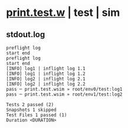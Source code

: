 # [print.test.w](../../../../../examples/tests/valid/print.test.w) | test | sim

## stdout.log
```log
preflight log
start end
preflight log
start end
[INFO] log1 | inflight log 1.1
[INFO] log1 | inflight log 1.2
[INFO] log2 | inflight log 2.1
[INFO] log2 | inflight log 2.2
pass ─ print.test.wsim » root/env0/test:log1
pass ─ print.test.wsim » root/env1/test:log2

Tests 2 passed (2)
Snapshots 1 skipped
Test Files 1 passed (1)
Duration <DURATION>
```


